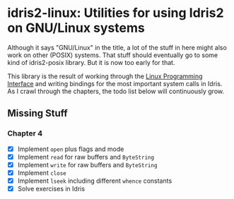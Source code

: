 # idris2-linux: Utilities for using Idris2 on GNU/Linux systems

Although it says "GNU/Linux" in the title, a lot of the stuff in here
might also work on other (POSIX) systems. That stuff should eventually
go to some kind of idris2-posix library. But it is now too early for
that.

This library is the result of working through the
[Linux Programming Interface](https://www.man7.org/tlpi/) and writing
bindings for the most important system calls in Idris. As I crawl
through the chapters, the todo list below will continuously grow.

## Missing Stuff

### Chapter 4

-[x] Implement `open` plus flags and mode
-[x] Implement `read` for raw buffers and `ByteString`
-[x] Implement `write` for raw buffers and `ByteString`
-[x] Implement `close`
-[x] Implement `lseek` including different `whence` constants
-[x] Solve exercises in Idris
